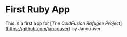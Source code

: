 # First Ruby App

This is a first app for [*The ColdFusion Refugee Project*] (https://github.com/jancouver) by Jancouver